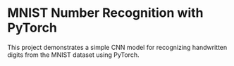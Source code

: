 # MNIST Number Recognition with PyTorch

This project demonstrates a simple CNN model for recognizing handwritten digits from the MNIST dataset using PyTorch.
